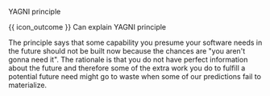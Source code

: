 <span id="title">YAGNI principle</span>

<span id="prereqs"></span>

<span id="outcomes">{{ icon_outcome }} Can explain YAGNI principle</span>

<div id="body">

<box type="definition" seamless>

<include src="../../common/definitions.md#def-yagni-principle" />

</box>

The principle says that some capability you presume your software needs in the future should not be built now because the chances are "you aren't gonna need it". The rationale is that you do not have perfect information about the future and therefore some of the extra work you do to fulfill a potential future need might go to waste when some of our predictions fail to materialize.

</div>

<div id="extras">

<include src="resources.md" />

</div>
